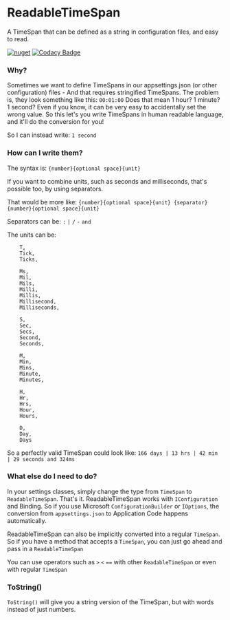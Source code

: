 # ReadableTimeSpan
A TimeSpan that can be defined as a string in configuration files, and easy to read.

[![nuget](https://img.shields.io/nuget/v/TomLonghurst.ReadableTimeSpan.svg)](https://www.nuget.org/packages/TomLonghurst.ReadableTimeSpan/)
[![Codacy Badge](https://api.codacy.com/project/badge/Grade/976b0c6b323b43ef94334f503af9b737)](https://www.codacy.com/app/thomhurst/ReadableTimeSpan?utm_source=github.com&amp;utm_medium=referral&amp;utm_content=thomhurst/ReadableTimeSpan&amp;utm_campaign=Badge_Grade)

### Why?
Sometimes we want to define TimeSpans in our appsettings.json (or other configuration) files - And that requires stringified TimeSpans.
The problem is, they look something like this: `00:01:00`
Does that mean 1 hour? 1 minute? 1 second?
Even if you know, it can be very easy to accidentally set the wrong value.
So this let's you write TimeSpans in human readable language, and it'll do the conversion for you!

So I can instead write: `1 second`

### How can I write them?
The syntax is: `{number}{optional space}{unit}`

If you want to combine units, such as seconds and milliseconds, that's possible too, by using separators.

That would be more like: `{number}{optional space}{unit} {separator} {number}{optional space}{unit}`

Separators can be:
`:` `|` `/` `-` `and`

The units can be:

```
    T,
    Tick,
    Ticks,
    
    Ms,
    Mil,
    Mils,
    Milli,
    Millis,
    Millisecond,
    Milliseconds,
    
    S,
    Sec,
    Secs,
    Second,
    Seconds,
    
    M,
    Min,
    Mins,
    Minute,
    Minutes,
    
    H,
    Hr,
    Hrs,
    Hour,
    Hours,
    
    D,
    Day,
    Days
```

So a perfectly valid TimeSpan could look like:
`166 days | 13 hrs | 42 min | 29 seconds and 324ms`

### What else do I need to do?
In your settings classes, simply change the type from `TimeSpan` to `ReadableTimeSpan`. That's it.
ReadableTimeSpan works with `IConfiguration` and Binding. So if you use Microsoft `ConfigurationBuilder` or `IOptions`, the conversion from `appsettings.json` to Application Code happens automatically.

ReadableTimeSpan can also be implicitly converted into a regular `TimeSpan`. So if you have a method that accepts a `TimeSpan`, you can just go ahead and pass in a `ReadableTimeSpan`

You can use operators such as `>` `<` `==` with other `ReadableTimeSpan` or even with regular `TimeSpan`

### ToString()
`ToString()` will give you a string version of the TimeSpan, but with words instead of just numbers. 
